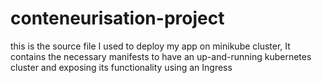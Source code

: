 # conteneurisation-project
this is the source file I used to deploy my app on minikube cluster, It contains the necessary manifests to have an up-and-running kubernetes cluster and exposing its functionality using an Ingress
